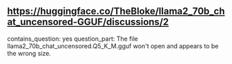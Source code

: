 ## https://huggingface.co/TheBloke/llama2_70b_chat_uncensored-GGUF/discussions/2

contains_question: yes
question_part: The file  llama2_70b_chat_uncensored.Q5_K_M.gguf won't open and appears to be the wrong size.